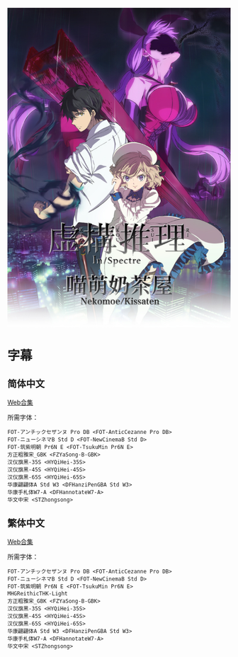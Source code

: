 ![](kyokousuiri_post.jpg)

# 字幕

## 简体中文

[Web合集](https://github.com/Nekomoekissaten-SUB/Nekomoekissaten-MIR-Subs/raw/master/Kyokou_Suiri/Kyokou_Suiri_Web_CHS.7z)

所需字体：
```
FOT-アンチックセザンヌ Pro DB <FOT-AnticCezanne Pro DB>
FOT-ニューシネマB Std D <FOT-NewCinemaB Std D>
FOT-筑紫明朝 Pr6N E <FOT-TsukuMin Pr6N E>
方正粗雅宋_GBK <FZYaSong-B-GBK>
汉仪旗黑-35S <HYQiHei-35S>
汉仪旗黑-45S <HYQiHei-45S>
汉仪旗黑-65S <HYQiHei-65S>
华康翩翩体A Std W3 <DFHanziPenGBA Std W3>
华康手札体W7-A <DFHannotateW7-A>
华文中宋 <STZhongsong>
```

## 繁体中文

[Web合集](https://github.com/Nekomoekissaten-SUB/Nekomoekissaten-MIR-Subs/raw/master/Kyokou_Suiri/Kyokou_Suiri_Web_CHT.7z)


所需字体：
```
FOT-アンチックセザンヌ Pro DB <FOT-AnticCezanne Pro DB>
FOT-ニューシネマB Std D <FOT-NewCinemaB Std D>
FOT-筑紫明朝 Pr6N E <FOT-TsukuMin Pr6N E>
MHGReithicTHK-Light
方正粗雅宋_GBK <FZYaSong-B-GBK>
汉仪旗黑-35S <HYQiHei-35S>
汉仪旗黑-45S <HYQiHei-45S>
汉仪旗黑-65S <HYQiHei-65S>
华康翩翩体A Std W3 <DFHanziPenGBA Std W3>
华康手札体W7-A <DFHannotateW7-A>
华文中宋 <STZhongsong>
```
